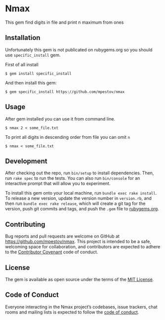 # Nmax

This gem find digits in file and print n maximum from ones

## Installation

Unfortunately this gem is not publicated on rubygems.org so you should use `specific_install` gem.

First of all install 

    $ gem install specific_install

And then install this gem:

    $ gem specific_install https://github.com/mpestov/nmax

## Usage

After gem installed you can use it from command line.

    $ nmax 2 < some_file.txt
    
To print all digits in descending order from file you can omit `n`

    $ nmax < some_file.txt

## Development

After checking out the repo, run `bin/setup` to install dependencies. Then, run `rake spec` to run the tests. You can also run `bin/console` for an interactive prompt that will allow you to experiment.

To install this gem onto your local machine, run `bundle exec rake install`. To release a new version, update the version number in `version.rb`, and then run `bundle exec rake release`, which will create a git tag for the version, push git commits and tags, and push the `.gem` file to [rubygems.org](https://rubygems.org).

## Contributing

Bug reports and pull requests are welcome on GitHub at https://github.com/mpestov/nmax. This project is intended to be a safe, welcoming space for collaboration, and contributors are expected to adhere to the [Contributor Covenant](http://contributor-covenant.org) code of conduct.

## License

The gem is available as open source under the terms of the [MIT License](https://opensource.org/licenses/MIT).

## Code of Conduct

Everyone interacting in the Nmax project’s codebases, issue trackers, chat rooms and mailing lists is expected to follow the [code of conduct](https://github.com/[USERNAME]/nmax/blob/master/CODE_OF_CONDUCT.md).
